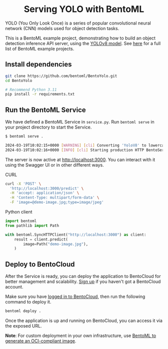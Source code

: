 <div align="center">
    <h1 align="center">Serving YOLO with BentoML</h1>
</div>

YOLO (You Only Look Once) is a series of popular convolutional neural network (CNN) models used for object detection tasks.

This is a BentoML example project, demonstrating how to build an object detection inference API server, using the [YOLOv8 model](https://huggingface.co/Ultralytics/YOLOv8). See [here](https://docs.bentoml.com/en/latest/examples/overview.html) for a full list of BentoML example projects.

## Install dependencies

```bash
git clone https://github.com/bentoml/BentoYolo.git
cd BentoYolo

# Recommend Python 3.11
pip install -r requirements.txt
```

## Run the BentoML Service

We have defined a BentoML Service in `service.py`. Run `bentoml serve` in your project directory to start the Service.

```bash
$ bentoml serve .

2024-03-19T10:02:15+0000 [WARNING] [cli] Converting 'YoloV8' to lowercase: 'yolov8'.
2024-03-19T10:02:16+0000 [INFO] [cli] Starting production HTTP BentoServer from "service:YoloV8" listening on http://localhost:3000 (Press CTRL+C to quit)
```

The server is now active at [http://localhost:3000](http://localhost:3000/). You can interact with it using the Swagger UI or in other different ways.

CURL

```bash
curl -X 'POST' \
  'http://localhost:3000/predict' \
  -H 'accept: application/json' \
  -H 'Content-Type: multipart/form-data' \
  -F 'image=@demo-image.jpg;type=image/jpeg'
```

Python client

```python
import bentoml
from pathlib import Path

with bentoml.SyncHTTPClient("http://localhost:3000") as client:
    result = client.predict(
        image=Path("demo-image.jpg"),
    )
```

## Deploy to BentoCloud

After the Service is ready, you can deploy the application to BentoCloud for better management and scalability. [Sign up](https://www.bentoml.com/) if you haven't got a BentoCloud account.

Make sure you have [logged in to BentoCloud](https://docs.bentoml.com/en/latest/bentocloud/how-tos/manage-access-token.html), then run the following command to deploy it.

```bash
bentoml deploy .
```

Once the application is up and running on BentoCloud, you can access it via the exposed URL.

**Note**: For custom deployment in your own infrastructure, use [BentoML to generate an OCI-compliant image](https://docs.bentoml.com/en/latest/guides/containerization.html).
